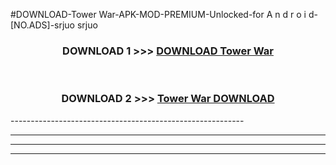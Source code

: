 #DOWNLOAD-Tower War-APK-MOD-PREMIUM-Unlocked-for A n d r o i d-[NO.ADS]-srjuo srjuo 



<div align="center">

<h3>DOWNLOAD 1 >>> <a href="https://getmod2.web.app/?judul=Tower War">DOWNLOAD Tower War</a></h3><br>

<h3>DOWNLOAD 2 >>> <a href="https://getmod2.web.app/?judul=Tower War">Tower War DOWNLOAD </a></h3>

</div>
----------------------------------------------------------

----------------------------------------------------------

----------------------------------------------------------

----------------------------------------------------------



